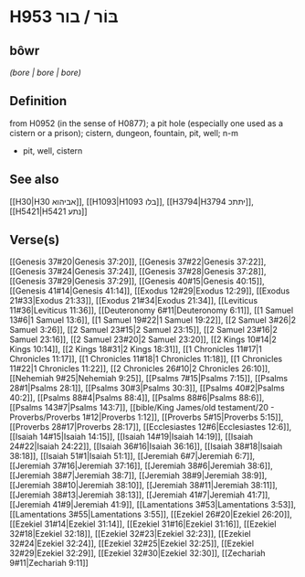 # H953 בּוֹר / בור

## bôwr

_(bore | bore | bore)_

## Definition

from H0952 (in the sense of H0877); a pit hole (especially one used as a cistern or a prison); cistern, dungeon, fountain, pit, well; n-m

- pit, well, cistern

## See also

[[H30|H30 אביהוא]], [[H1093|H1093 בלו]], [[H3794|H3794 יתתכ]], [[H5421|H5421 נתע]]

## Verse(s)

[[Genesis 37#20|Genesis 37:20]], [[Genesis 37#22|Genesis 37:22]], [[Genesis 37#24|Genesis 37:24]], [[Genesis 37#28|Genesis 37:28]], [[Genesis 37#29|Genesis 37:29]], [[Genesis 40#15|Genesis 40:15]], [[Genesis 41#14|Genesis 41:14]], [[Exodus 12#29|Exodus 12:29]], [[Exodus 21#33|Exodus 21:33]], [[Exodus 21#34|Exodus 21:34]], [[Leviticus 11#36|Leviticus 11:36]], [[Deuteronomy 6#11|Deuteronomy 6:11]], [[1 Samuel 13#6|1 Samuel 13:6]], [[1 Samuel 19#22|1 Samuel 19:22]], [[2 Samuel 3#26|2 Samuel 3:26]], [[2 Samuel 23#15|2 Samuel 23:15]], [[2 Samuel 23#16|2 Samuel 23:16]], [[2 Samuel 23#20|2 Samuel 23:20]], [[2 Kings 10#14|2 Kings 10:14]], [[2 Kings 18#31|2 Kings 18:31]], [[1 Chronicles 11#17|1 Chronicles 11:17]], [[1 Chronicles 11#18|1 Chronicles 11:18]], [[1 Chronicles 11#22|1 Chronicles 11:22]], [[2 Chronicles 26#10|2 Chronicles 26:10]], [[Nehemiah 9#25|Nehemiah 9:25]], [[Psalms 7#15|Psalms 7:15]], [[Psalms 28#1|Psalms 28:1]], [[Psalms 30#3|Psalms 30:3]], [[Psalms 40#2|Psalms 40:2]], [[Psalms 88#4|Psalms 88:4]], [[Psalms 88#6|Psalms 88:6]], [[Psalms 143#7|Psalms 143:7]], [[bible/King James/old testament/20 - Proverbs/Proverbs 1#12|Proverbs 1:12]], [[Proverbs 5#15|Proverbs 5:15]], [[Proverbs 28#17|Proverbs 28:17]], [[Ecclesiastes 12#6|Ecclesiastes 12:6]], [[Isaiah 14#15|Isaiah 14:15]], [[Isaiah 14#19|Isaiah 14:19]], [[Isaiah 24#22|Isaiah 24:22]], [[Isaiah 36#16|Isaiah 36:16]], [[Isaiah 38#18|Isaiah 38:18]], [[Isaiah 51#1|Isaiah 51:1]], [[Jeremiah 6#7|Jeremiah 6:7]], [[Jeremiah 37#16|Jeremiah 37:16]], [[Jeremiah 38#6|Jeremiah 38:6]], [[Jeremiah 38#7|Jeremiah 38:7]], [[Jeremiah 38#9|Jeremiah 38:9]], [[Jeremiah 38#10|Jeremiah 38:10]], [[Jeremiah 38#11|Jeremiah 38:11]], [[Jeremiah 38#13|Jeremiah 38:13]], [[Jeremiah 41#7|Jeremiah 41:7]], [[Jeremiah 41#9|Jeremiah 41:9]], [[Lamentations 3#53|Lamentations 3:53]], [[Lamentations 3#55|Lamentations 3:55]], [[Ezekiel 26#20|Ezekiel 26:20]], [[Ezekiel 31#14|Ezekiel 31:14]], [[Ezekiel 31#16|Ezekiel 31:16]], [[Ezekiel 32#18|Ezekiel 32:18]], [[Ezekiel 32#23|Ezekiel 32:23]], [[Ezekiel 32#24|Ezekiel 32:24]], [[Ezekiel 32#25|Ezekiel 32:25]], [[Ezekiel 32#29|Ezekiel 32:29]], [[Ezekiel 32#30|Ezekiel 32:30]], [[Zechariah 9#11|Zechariah 9:11]]